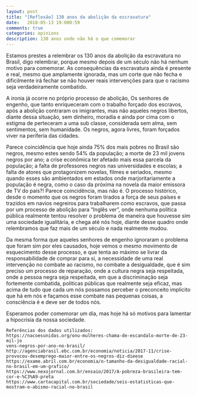 ```yaml
---
layout: post
title: "[Reflexão] 130 anos da abolição da escravatura"
date:   2018-05-13 19:000:59
comments: true
categories: opinions
description: 130 anos onde não há o que comemorar
---
```



Estamos prestes a relembrar os 130 anos da abolição da escravatura no Brasil, digo relembrar, porque mesmo depois de um século não há nenhum motivo para comemorar. As consequências da escravatura ainda é presente e real, mesmo que amplamente ignorada, mas um corte que não fecha e dificilmente irá fechar se não houver reais intervenções para que o racismo seja verdadeiramente combatido.

A ironia já ocorre no próprio processo de abolição, Os senhores de engenho, que tanto enriqueceram com o trabalho forçado dos escravos, após a abolição contraram os imigrantes, mas não aqueles negros libertos, diante dessa situação, sem dinheiro, moradia e ainda por cima com o estigma de perteceram a uma sub classe, considerada sem alma, sem sentimentos, sem humanidade. Os negros, agora livres, foram forçados viver na periferia das cidades.

Parece coincidência que hoje ainda 75% dos mais pobres no Brasil são negros, mesmo estes sendo 54% da população; a morte de 23 mil jovens negros por ano; a crise econômica ter afetado mais essa parcela da população; a falta de professores negros nas universidades e escolas; a falta de atores que protagonizem novelas, filmes e seriados, mesmo quando esses são ambientados em estados onde marjoritariamente a população é negra, como o caso da próxima na novela da maior emissora de TV do país?! Parece coincidência, mas não é. O processo histórico, desde o momento que os negros foram tirados a força de seus países e trazidos em navios negreiros para trabalharem como escravos, que passa por um processo de abolição para “Inglês ver”, onde nenhuma política pública realmente tentou resolver o problema de maneira que houvesse sim uma sociedade igualitária, e chega até nós hoje, diante desse quadro onde relembramos que faz mais de um século e nada realmente mudou.

Da mesma forma que aqueles senhores de engenho ignoraram o problema que foram sim por eles causados, hoje vemos o mesmo movimento de esquecimento desse processo, e que tenta ao máximo se livrar da responsabilidade de comprar para si, a necessidade de uma real intervenção no combate ao racismo, no combate a desigualdade, que é sim preciso um processo de reparação, onde a cultura negra seja respeitada, onde a pessoa negra seja respeitada, em que a discriminação seja fortemente combatida, politicas públicas que realmente seja eficaz, mas acima de tudo que cada um nós possamos perceber o preconceito implicito que há em nós e façamos esse combate nas pequenas coisas, a consciência é e deve ser de todos nós.

Esperamos poder comemorar um dia, mas hoje há só motivos para lamentar a hipocrisia da nossa sociedade.




    Referências dos dados utilizados:
    https://nacoesunidas.org/onu-mulheres-chama-de-escandalo-morte-de-23-mil-jo
    vens-negros-por-ano-no-brasil/
    http://agenciabrasil.ebc.com.br/economia/noticia/2017-11/crise-provocou-desemprego-maior-entre-os-negros-diz-dieese
    https://exame.abril.com.br/economia/o-tamanho-da-desigualdade-racial-no-brasil-em-um-grafico/
    https://www.nexojornal.com.br/ensaio/2017/A-pobreza-brasileira-tem-cor-e-%C3%A9-preta
    https://www.cartacapital.com.br/sociedade/seis-estatisticas-que-mostram-o-abismo-racial-no-brasil

